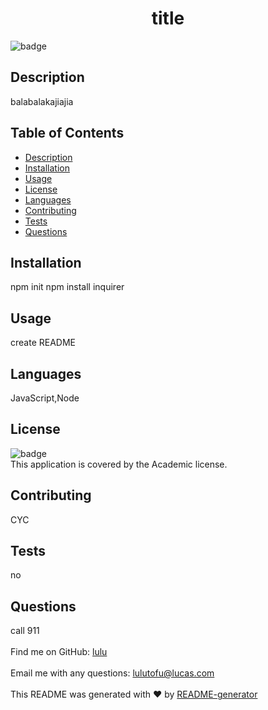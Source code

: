 
<h1 align="center">title </h1>
 
![badge](https://img.shields.io/badge/license-Academic-brightgreen)<br />
## Description
  balabalakajiajia
## Table of Contents
- [Description](#description)
- [Installation](#installation)
- [Usage](#usage)
- [License](#license)
- [Languages](#languages)
- [Contributing](#contributing)
- [Tests](#tests)
- [Questions](#questions)
## Installation
  npm init npm install inquirer
## Usage
  create README
## Languages
  JavaScript,Node
## License
![badge](https://img.shields.io/badge/license-Academic-brightgreen)
<br />
This application is covered by the Academic license. 
## Contributing
  CYC
## Tests
 no
## Questions
 call 911<br />
<br />
Find me on GitHub: [lulu](https://github.com/lulu)<br />
<br />
Email me with any questions: lulutofu@lucas.com<br /><br />
This README was generated with ❤️ by [README-generator](https://github.com/jpd61/README-generator) 
   